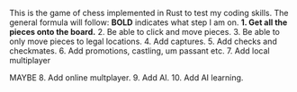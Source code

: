 This is the game of chess implemented in Rust to test my coding skills.
The general formula will follow:
**BOLD** indicates what step I am on.
**1. Get all the pieces onto the board.**
2. Be able to click and move pieces.
3. Be able to only move pieces to legal locations.
4. Add captures.
5. Add checks and checkmates.
6. Add promotions, castling, um passant etc.
7. Add local multiplayer

MAYBE
8. Add online multplayer.
9. Add AI.
10. Add AI learning.
